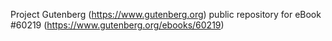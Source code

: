 Project Gutenberg (https://www.gutenberg.org) public repository for
eBook #60219 (https://www.gutenberg.org/ebooks/60219)
